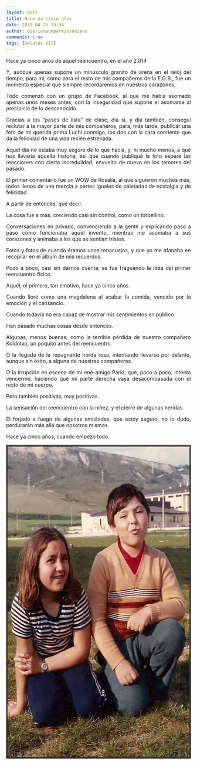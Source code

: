 ```yaml
---
layout: post
title: Hace ya cinco años
date: 2019-04-25 19:34
author: diariodeunparkinsoniano
comments: true
tags: [Relatos VII]
---
```

<p style="text-align:justify;">Hace ya cinco años de aquel reencuentro, en el año 2.014</p>
<p style="text-align:justify;">Y, aunque apenas supone un minúsculo granito de arena en el reloj del tiempo, para mí, como para el resto de mis compañeros de la E.G.B., fue un momento especial que siempre recordaremos en nuestros corazones.</p>
<p style="text-align:justify;">Todo comenzó con un grupo de Facebook, al que me había asomado apenas unos meses antes, con la inseguridad que supone el asomarse al precipicio de lo desconocido.</p>
<p style="text-align:justify;">Gracias a los “pases de lista” de clase, día sí, y día también, conseguí reclutar a la mayor parte de mis compañeros, para, más tarde, publicar una foto de mi querida prima Luchi conmigo, los dos con la cara sonriente que da la felicidad de una vida recién estrenada.</p>
<p style="text-align:justify;">Aquel día no estaba muy seguro de lo que hacía, y, ni mucho menos, a qué nos llevaría aquella historia, así que cuando publiqué la foto esperé las reacciones con cierta incredulidad, envuelto de nuevo en los temores del pasado.</p>
<p style="text-align:justify;">El primer comentario fue un WOW de Rosalía, al que siguieron muchos más, todos llenos de una mezcla a partes iguales de paletadas de nostalgia y de felicidad.</p>
<p style="text-align:justify;">A partir de entonces, qué decir.</p>
<p style="text-align:justify;">La cosa fue a más, creciendo casi sin control, como un torbellino.</p>
<p style="text-align:justify;">Conversaciones en privado, convenciendo a la gente y explicando paso a paso cómo funcionaba aquel invento, mientras me asomaba a sus corazones y animaba a los que se sentían tristes.</p>
<p style="text-align:justify;">Fotos y fotos de cuando éramos unos renacuajos, y que yo me afanaba en recopilar en el álbum de mis recuerdos.</p>
<p style="text-align:justify;">Poco a poco, casi sin darnos cuenta, se fue fraguando la idea del primer reencuentro físico.</p>
<p style="text-align:justify;">Aquél, el primero, tan emotivo, hace ya cinco años.</p>
<p style="text-align:justify;">Cuando lloré como una magdalena al acabar la comida, vencido por la emoción y el cansancio.</p>
<p style="text-align:justify;">Cuando todavía no era capaz de mostrar mis sentimientos en público.</p>
<p style="text-align:justify;">Han pasado muchas cosas desde entonces.</p>
<p style="text-align:justify;">Algunas, menos buenas, como la terrible pérdida de nuestro compañero Koldotxo, un poquito antes del reencuentro.</p>
<p style="text-align:justify;">O la llegada de la repugnante horda rosa, intentando llevarse por delante, aunque sin éxito, a alguna de nuestras compañeras.</p>
<p style="text-align:justify;">O la irrupción en escena de mi ene-amigo Parki, que, poco a poco, intenta vencerme, haciendo que mi parte derecha vaya desacompasada con el resto de mi cuerpo.</p>
<p style="text-align:justify;">Pero también positivas, muy positivas.</p>
<p style="text-align:justify;">La sensación del reencuentro con la niñez, y el cierre de algunas heridas.</p>
<p style="text-align:justify;">El forjado a fuego de algunas amistades, que estoy seguro, no lo dudo, perdurarán más allá que nosotros mismos.</p>
<p style="text-align:justify;">Hace ya cinco años, cuando empezó todo.</p>
<p style="text-align:justify;"><img class="img-fluid"  clasXs=" size-full wp-image-825 aligncenter" src="/assets/images/2019/04/luchy_y_yo.jpg" alt="luchy_y_yo" width="618" height="856" /></p>
<p style="text-align:justify;"></p>
